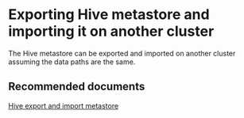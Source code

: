 <properties
    pageTitle="Hive metastore import"
    description="Hive metastore import"
    service="microsoft.hdinsight"
    resource="clusters"
    authors="bharathsreenivas"
    authorAlias="v-anukar"
    displayOrder="14"
    selfHelpType="resource"
    supportTopicIds="32511189"
    resourceTags=""
    productPesIds="15078"
    cloudEnvironments="public, MoonCake"
/>

# Exporting Hive metastore and importing it on another cluster

The Hive metastore can be exported and imported on another cluster assuming the data paths are the same.

## **Recommended documents**
[Hive export and import metastore](https://hdinsight.github.io/hive/hive-export-import-metastore.html)<br>

